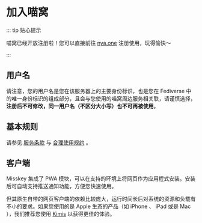 # 加入喵窝

::: tip 贴心提示

喵窝已经开放注册啦！您可以直接前往 [nya.one] 注册使用，玩得愉快～

[nya.one]: https://nya.one

:::

## 用户名

请注意，您的用户名是您在该服务器上的主要身份标识，也是您在 Fediverse 中的唯一身份标识的组成部分，且会与您使用的喵窝周边服务相关联，请谨慎选择，**注册后不可修改，同一用户名（不区分大小写）也不可再被使用**。

## 基本规则

请参见 [服务条款] 与 [合理使用规约] 。

[服务条款]: /tos/
[合理使用规约]: /aup/

## 客户端

Misskey 集成了 PWA 模块，可以在支持的环境上将网页作为应用程式安装。安装后可自动支持推送通知功能，方便您快速使用。

但其原生自带的网页客户端的依赖比较庞大，运行时间长后对系统的资源和负载有不小的要求。如果您使用的是 Apple 生态的产品（如 iPhone 、 iPad 或是 Mac ），我们推荐您使用 [Kimis] 以获得更佳的体验。

[Kimis]: https://github.com/Lakr233/Kimis
